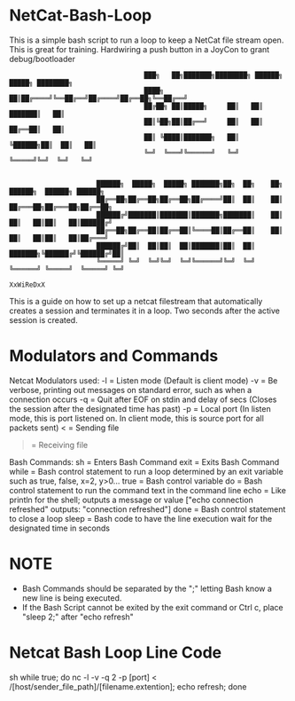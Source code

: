 # NetCat-Bash-Loop
This is a simple bash script to run a loop to keep a NetCat file stream open. This is great for training. 
Hardwiring a push button in a JoyCon to grant debug/bootloader


                                      ███╗   ██╗███████╗████████╗ ██████╗ █████╗ ████████╗
                                      ████╗  ██║██╔════╝╚══██╔══╝██╔════╝██╔══██╗╚══██╔══╝
                                      ██╔██╗ ██║█████╗     ██║   ██║     ███████║   ██║   
                                      ██║╚██╗██║██╔══╝     ██║   ██║     ██╔══██║   ██║   
                                      ██║ ╚████║███████╗   ██║   ╚██████╗██║  ██║   ██║   
                                      ╚═╝  ╚═══╝╚══════╝   ╚═╝    ╚═════╝╚═╝  ╚═╝   ╚═╝   


                          ██████╗  █████╗  █████╗ ███████╗██╗  ██╗    ██╗      ██████╗  ██████╗ ██████╗ 
                          ██╔══██╗██╔══██╗██╔══██╗██╔════╝██║  ██║    ██║     ██╔═══██╗██╔═══██╗██╔══██╗
                          ██████╔╝███████║███████║███████╗███████║    ██║     ██║   ██║██║   ██║██████╔╝
                          ██╔══██╗██╔══██║██╔══██║╚════██║██╔══██║    ██║     ██║   ██║██║   ██║██╔═══╝ 
                          ██████╔╝██║  ██║██║  ██║███████║██║  ██║    ███████╗╚██████╔╝╚██████╔╝██║     
                          ╚═════╝ ╚═╝  ╚═╝╚═╝  ╚═╝╚══════╝╚═╝  ╚═╝    ╚══════╝ ╚═════╝  ╚═════╝ ╚═╝     
                                                                                          XxWiReDxX


This is a guide on how to set up a netcat filestream that automatically creates a session and terminates it in a loop. Two seconds after the active session is created.

# Modulators and Commands
Netcat Modulators used:
   -l = Listen mode (Default is client mode)
   -v = Be verbose, printing out messages on standard error, such as when a connection occurs
   -q = Quit after EOF on stdin and delay of secs (Closes the session after the designated time has past)
   -p = Local port (In listen mode, this is port listened on. In client mode, this is source port for all packets sent)
   < = Sending file
   > = Receiving file

Bash Commands:
   sh    = Enters Bash Command
   exit  = Exits  Bash Command
   while = Bash control statement to run a loop determined by an exit variable such as true, false, x=2, y>0...
   true  = Bash control variable
   do    = Bash control statement to run the command text in the command line
   echo  = Like println for the shell; outputs a message or value ["echo connection refreshed" outputs: "connection refreshed"]
   done  = Bash control statement to close a loop
   sleep = Bash code to have the line execution wait for the designated time in seconds


# NOTE
 * Bash Commands should be separated by the ";" letting Bash know a new line is being executed.
 * If the Bash Script cannot be exited by the exit command or Ctrl c, place "sleep 2;" after "echo refresh"

# Netcat Bash Loop Line Code
sh
while true; do nc -l -v -q 2 -p [port] < /[host/sender_file_path]/[filename.extention]; echo refresh; done
